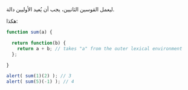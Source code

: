 ليعمل القوسين الثانيين، يجب أن يُعيد الأوليين دالة.

هكذا:


```js run
function sum(a) {

  return function(b) {
    return a + b; // takes "a" from the outer lexical environment
  };

}

alert( sum(1)(2) ); // 3
alert( sum(5)(-1) ); // 4
```

